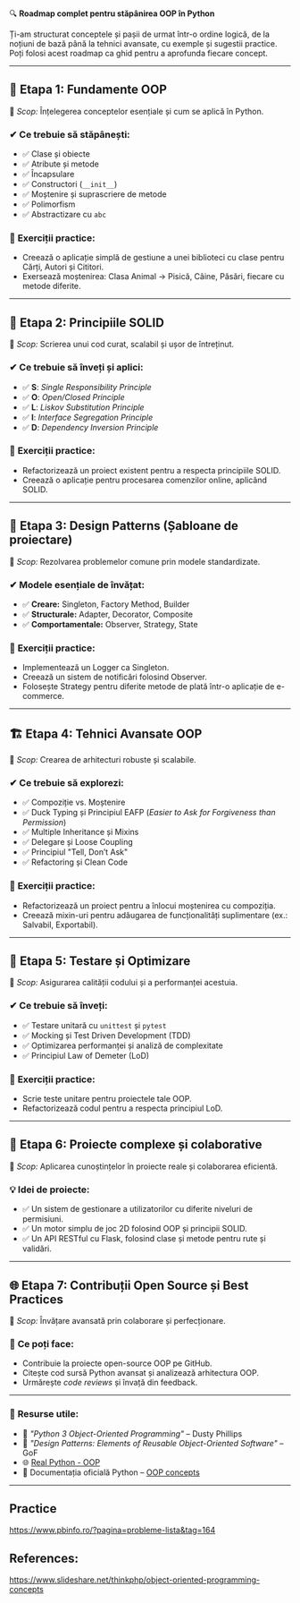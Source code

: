 🔍 **Roadmap complet pentru stăpânirea OOP în Python**  

Ți-am structurat conceptele și pașii de urmat într-o ordine logică, de la noțiuni de bază până la tehnici avansate, cu exemple și sugestii practice. Poți folosi acest roadmap ca ghid pentru a aprofunda fiecare concept.  

---

## 🚀 **Etapa 1: Fundamente OOP**  
🔑 *Scop:* Înțelegerea conceptelor esențiale și cum se aplică în Python.  
### ✔ **Ce trebuie să stăpânești:**  
- ✅ Clase și obiecte  
- ✅ Atribute și metode  
- ✅ Încapsulare  
- ✅ Constructori (`__init__`)  
- ✅ Moștenire și suprascriere de metode  
- ✅ Polimorfism  
- ✅ Abstractizare cu `abc`  

### 🏃 **Exerciții practice:**  
- Creează o aplicație simplă de gestiune a unei biblioteci cu clase pentru Cărți, Autori și Cititori.  
- Exersează moștenirea: Clasa Animal → Pisică, Câine, Păsări, fiecare cu metode diferite.  

---

## 🌟 **Etapa 2: Principiile SOLID**  
🔑 *Scop:* Scrierea unui cod curat, scalabil și ușor de întreținut.  

### ✔ **Ce trebuie să înveți și aplici:**  
- ✅ **S**: *Single Responsibility Principle*  
- ✅ **O**: *Open/Closed Principle*  
- ✅ **L**: *Liskov Substitution Principle*  
- ✅ **I**: *Interface Segregation Principle*  
- ✅ **D**: *Dependency Inversion Principle*  

### 🏃 **Exerciții practice:**  
- Refactorizează un proiect existent pentru a respecta principiile SOLID.  
- Creează o aplicație pentru procesarea comenzilor online, aplicând SOLID.  

---

## 🧩 **Etapa 3: Design Patterns (Șabloane de proiectare)**  
🔑 *Scop:* Rezolvarea problemelor comune prin modele standardizate.  

### ✔ **Modele esențiale de învățat:**  
- ✅ **Creare:** Singleton, Factory Method, Builder  
- ✅ **Structurale:** Adapter, Decorator, Composite  
- ✅ **Comportamentale:** Observer, Strategy, State  

### 🏃 **Exerciții practice:**  
- Implementează un Logger ca Singleton.  
- Creează un sistem de notificări folosind Observer.  
- Folosește Strategy pentru diferite metode de plată într-o aplicație de e-commerce.  

---

## 🏗 **Etapa 4: Tehnici Avansate OOP**  
🔑 *Scop:* Crearea de arhitecturi robuste și scalabile.  

### ✔ **Ce trebuie să explorezi:**  
- ✅ Compoziție vs. Moștenire  
- ✅ Duck Typing și Principiul EAFP (*Easier to Ask for Forgiveness than Permission*)  
- ✅ Multiple Inheritance și Mixins  
- ✅ Delegare și Loose Coupling  
- ✅ Principiul "Tell, Don’t Ask"  
- ✅ Refactoring și Clean Code  

### 🏃 **Exerciții practice:**  
- Refactorizează un proiect pentru a înlocui moștenirea cu compoziția.  
- Creează mixin-uri pentru adăugarea de funcționalități suplimentare (ex.: Salvabil, Exportabil).  

---

## 🧪 **Etapa 5: Testare și Optimizare**  
🔑 *Scop:* Asigurarea calității codului și a performanței acestuia.  

### ✔ **Ce trebuie să înveți:**  
- ✅ Testare unitară cu `unittest` și `pytest`  
- ✅ Mocking și Test Driven Development (TDD)  
- ✅ Optimizarea performanței și analiză de complexitate  
- ✅ Principiul Law of Demeter (LoD)  

### 🏃 **Exerciții practice:**  
- Scrie teste unitare pentru proiectele tale OOP.  
- Refactorizează codul pentru a respecta principiul LoD.  

---

## 🎯 **Etapa 6: Proiecte complexe și colaborative**  
🔑 *Scop:* Aplicarea cunoștințelor în proiecte reale și colaborarea eficientă.  

### 💡 **Idei de proiecte:**  
- ✅ Un sistem de gestionare a utilizatorilor cu diferite niveluri de permisiuni.  
- ✅ Un motor simplu de joc 2D folosind OOP și principii SOLID.  
- ✅ Un API RESTful cu Flask, folosind clase și metode pentru rute și validări.  

---

## 🌐 **Etapa 7: Contribuții Open Source și Best Practices**  
🔑 *Scop:* Învățare avansată prin colaborare și perfecționare.  

### 🎯 **Ce poți face:**  
- Contribuie la proiecte open-source OOP pe GitHub.  
- Citește cod sursă Python avansat și analizează arhitectura OOP.  
- Urmărește *code reviews* și învață din feedback.  

---

### 🏁 **Resurse utile:**  
- 📖 *"Python 3 Object-Oriented Programming"* – Dusty Phillips  
- 📘 *"Design Patterns: Elements of Reusable Object-Oriented Software"* – GoF  
- 🌐 [Real Python - OOP](https://realpython.com/python3-object-oriented-programming/)  
- 📝 Documentația oficială Python – [OOP concepts](https://docs.python.org/3/tutorial/classes.html)  

---

## Practice

https://www.pbinfo.ro/?pagina=probleme-lista&tag=164

## References:

https://www.slideshare.net/thinkphp/object-oriented-programming-concepts



